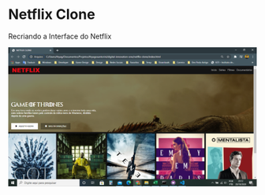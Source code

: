 # Netflix Clone

Recriando a Interface do Netflix

![alt text](https://github.com/thyagosantorini/digital-innovation-one/blob/main/netflix-clone/img/print.png)
